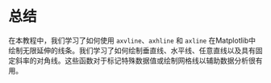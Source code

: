 # 总结

在本教程中，我们学习了如何使用 `axvline`、`axhline` 和 `axline` 在Matplotlib中绘制无限延伸的线条。我们学习了如何绘制垂直线、水平线、任意直线以及具有固定斜率的对角线。这些函数对于标记特殊数据值或绘制网格线以辅助数据分析很有用。
